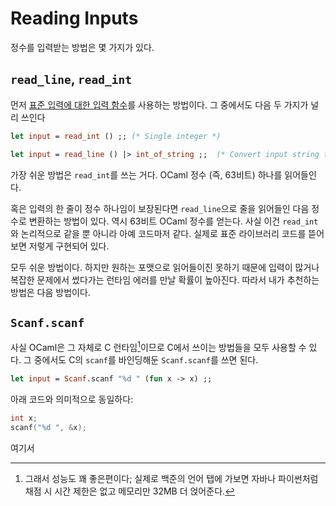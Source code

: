# Reading Inputs

 정수를 입력받는 방법은 몇 가지가 있다.

## `read_line`, `read_int`

 먼저 [표준 입력에 대한 입력 함수](https://v2.ocaml.org/releases/4.11/htmlman/libref/Stdlib.html#2_Inputfunctionsonstandardinput)를 사용하는 방법이다. 그 중에서도 다음 두 가지가
 널리 쓰인다

```ocaml
let input = read_int () ;; (* Single integer *)

let input = read_line () |> int_of_string ;;  (* Convert input string to int *)
```

 가장 쉬운 방법은 `read_int`를 쓰는 거다. OCaml 정수 (즉, 63비트) 하나를
 읽어들인다.

 혹은 입력의 한 줄이 정수 하나임이 보장된다면 `read_line`으로 줄을 읽어들인 다음
 정수로 변환하는 방법이 있다. 역시 63비트 OCaml 정수를 얻는다. 사실 이건
 `read_int`와 논리적으로 같을 뿐 아니라 아예 코드마저 같다. 실제로 표준 라이브러리
 코드를 뜯어보면 저렇게 구현되어 있다.

 모두 쉬운 방법이다. 하지만 원하는 포맷으로 읽어들이진 못하기 때문에 입력이
 많거나 복잡한 문제에서 썼다가는 런타임 에러를 만날 확률이 높아진다. 따라서 내가
 추천하는 방법은 다음 방법이다.

## `Scanf.scanf`

 사실 OCaml은 그 자체로 C 런타임[^1]이므로 C에서 쓰이는 방법들을 모두 사용할 수
 있다. 그 중에서도 C의 `scanf`를 바인딩해둔 `Scanf.scanf`를 쓰면 된다.


```ocaml
let input = Scanf.scanf "%d " (fun x -> x) ;;
```

 아래 코드와 의미적으로 동일하다:

```c
int x;
scanf("%d ", &x);
```



여기서


[^1]: 그래서 성능도 꽤 좋은편이다; 실제로 백준의 언어 탭에 가보면 자바나 파이썬처럼
 채점 시 시간 제한은 없고 메모리만 32MB 더 얹어준다.

